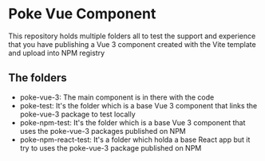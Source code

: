 # Poke Vue Component

This repository holds multiple folders all to test the support and experience that you have publishing a Vue 3 component created with the Vite template and upload into NPM registry

## The folders

- poke-vue-3: The main component is in there with the code
- poke-test: It's the folder which is a base Vue 3 component that links the poke-vue-3 package to test locally
- poke-npm-test: It's the folder which is a base Vue 3 component that uses the poke-vue-3 packages published on NPM
- poke-npm-react-test: It's a folder which holda a base React app but it try to uses the poke-vue-3 package published on NPM
